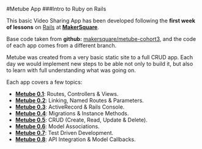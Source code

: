 #Metube App
###Intro to Ruby on Rails


This basic Video Sharing App has been developed following the **first week of lessons** on [Rails](http://rubyonrails.org/) at [**MakerSquare**](http://www.makersquare.com/).

Base code taken from **github:** [makersquare/metube-cohort3](https://github.com/makersquare/metube-cohort3), and the code of each app comes from a different branch.

Metube was created from a very basic static site to a full CRUD app. Each day we would implement new steps to be able not only to build it, but also to learn with full understanding what was going on.

Each app covers a few topics:

- [**Metube 0.1**](https://github.com/drjorgepolanco/mks/tree/master/immersive/rails/metube/metube-1): Routes, Controllers & Views.
- [**Metube 0.2**](https://github.com/drjorgepolanco/mks/tree/master/immersive/rails/metube/metube-2): Linking, Named Routes & Parameters.
- [**Metube 0.3**](https://github.com/drjorgepolanco/mks/tree/master/immersive/rails/metube/metube-3): ActiveRecord & Rails Console.
- [**Metube 0.4**](https://github.com/drjorgepolanco/mks/tree/master/immersive/rails/metube/metube-4): Migrations & Instance Methods.
- [**Metube 0.5**](https://github.com/drjorgepolanco/mks/tree/master/immersive/rails/metube/metube-5): CRUD (Create, Read, Update & Delete).
- [**Metube 0.6**](https://github.com/drjorgepolanco/mks/tree/master/immersive/rails/metube/metube-6): Model Associations.
- [**Metube 0.7**](https://github.com/drjorgepolanco/mks/tree/master/immersive/rails/metube/metube-7): Test Driven Development.
- [**Metube 0.8**](https://github.com/drjorgepolanco/mks/tree/master/immersive/rails/metube/metube-8): API Integration & Model Callbacks.